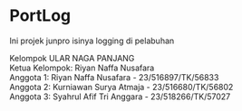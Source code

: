 # PortLog
Ini projek junpro isinya logging di pelabuhan

Kelompok ULAR NAGA PANJANG\
Ketua Kelompok: Riyan Naffa Nusafara\
Anggota 1: Riyan Naffa Nusafara - 23/516897/TK/56833\
Anggota 2: Kurniawan Surya Atmaja - 23/516680/TK/56802\
Anggota 3: Syahrul Afif Tri Anggara - 23/518266/TK/57027

